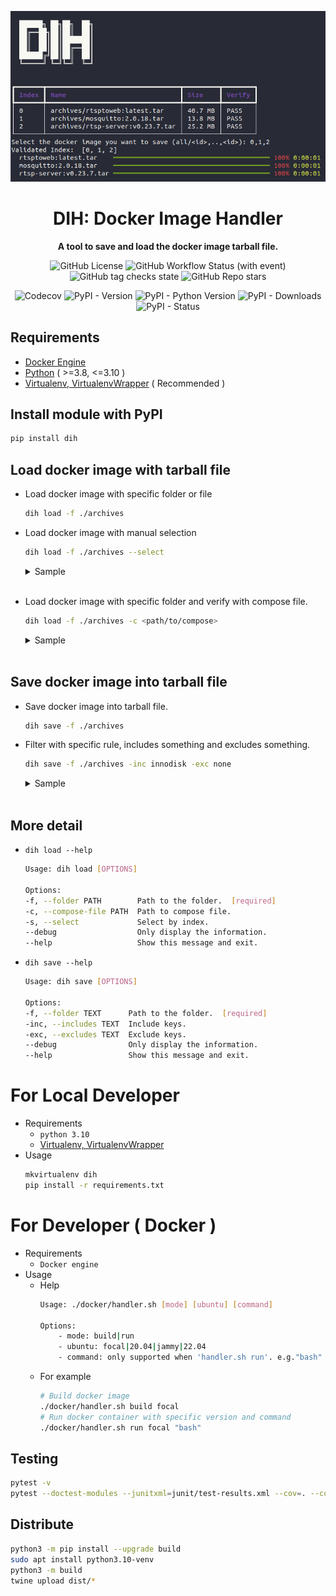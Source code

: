 <div align="center">

![cover](https://github.com/p513817/dih/blob/master/assets/cover.png?raw=true)
# DIH: Docker Image Handler
**A tool to save and load the docker image tarball file.**

![GitHub License](https://img.shields.io/github/license/p513817/dih)
![GitHub Workflow Status (with event)](https://img.shields.io/github/actions/workflow/status/p513817/dih/test.yml)
![GitHub tag checks state](https://img.shields.io/github/checks-status/p513817/dih/master)
![GitHub Repo stars](https://img.shields.io/github/stars/p513817/dih)

![Codecov](https://img.shields.io/codecov/c/github/p513817/dih)
![PyPI - Version](https://img.shields.io/pypi/v/dih)
![PyPI - Python Version](https://img.shields.io/pypi/pyversions/dih)
![PyPI - Downloads](https://img.shields.io/pypi/dm/dih)
![PyPI - Status](https://img.shields.io/pypi/status/dih)

</div>

## Requirements
* [Docker Engine](https://www.docker.com/)
* [Python](https://www.python.org/) ( >=3.8, <=3.10 )
* [Virtualenv, VirtualenvWrapper](./assets/install-venv.md) ( Recommended )

## Install module with PyPI
```bash
pip install dih
```

## Load docker image with tarball file

* Load docker image with specific folder or file
    ```bash
    dih load -f ./archives
    ```
* Load docker image with manual selection
    ```bash
    dih load -f ./archives --select
    ```
    <details>
    <summary>Sample</summary>
    <br>
        <p>
        <img src='https://github.com/p513817/dih/blob/master/assets/dih-load-select.png?raw=true' width='auto' height=200px alt>
        <br>
        <em>Enter the index of the docker images...</em>
        </p>
    </details>
    <br>

* Load docker image with specific folder and verify with compose file.
    ```bash
    dih load -f ./archives -c <path/to/compose>
    ```
    <details>
    <summary>Sample</summary>
    <br>
        <p>
        <img src='https://github.com/p513817/dih/blob/master/assets/dih-load-compose.png?raw=true' width='auto' height=250px alt>
        <br>
        <em>Verify with compose file and only load the verified indexes...</em>
        </p>
    </details>
    <br>
    

## Save docker image into tarball file
* Save docker image into tarball file.
    ```bash
    dih save -f ./archives
    ```
* Filter with specific rule, includes something and excludes something.
    ```bash
    dih save -f ./archives -inc innodisk -exc none
    ```
    
    <details>
    <summary>Sample</summary>
    <br>
        <p>
        <img src='https://github.com/p513817/dih/blob/master/assets/dih-save-with-rule.png?raw=true' width='auto' height=200px alt>
        <br>
        <em>dih save -f ./archives -inc rtsp -exc none...</em>
        </p>
    </details>
    <br>

## More detail
* `dih load --help`
    ```bash
    Usage: dih load [OPTIONS]
    
    Options:
    -f, --folder PATH        Path to the folder.  [required]
    -c, --compose-file PATH  Path to compose file.
    -s, --select             Select by index.
    --debug                  Only display the information.
    --help                   Show this message and exit.
    ```
* `dih save --help`
    ```bash
    Usage: dih save [OPTIONS]

    Options:
    -f, --folder TEXT      Path to the folder.  [required]
    -inc, --includes TEXT  Include keys.
    -exc, --excludes TEXT  Exclude keys.
    --debug                Only display the information.
    --help                 Show this message and exit.
    ```

# For Local Developer
* Requirements
    * `python 3.10`
    * [Virtualenv, VirtualenvWrapper](./assets/install-venv.md)
* Usage
    ```bash
    mkvirtualenv dih
    pip install -r requirements.txt
    ```
# For Developer ( Docker )
* Requirements
    * `Docker engine`
* Usage
    * Help
        ```bash
        Usage: ./docker/handler.sh [mode] [ubuntu] [command]
            
        Options:
            - mode: build|run
            - ubuntu: focal|20.04|jammy|22.04
            - command: only supported when 'handler.sh run'. e.g."bash" 
        ```
    * For example
        ```bash
        # Build docker image
        ./docker/handler.sh build focal
        # Run docker container with specific version and command
        ./docker/handler.sh run focal "bash" 
        ```

## Testing
```bash
pytest -v
pytest --doctest-modules --junitxml=junit/test-results.xml --cov=. --cov-report=xml --cov-report=html
```

## Distribute
```bash
python3 -m pip install --upgrade build
sudo apt install python3.10-venv
python3 -m build
twine upload dist/*
```
